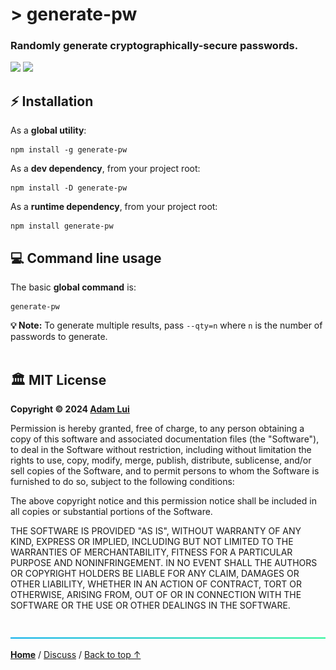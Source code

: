 # > generate-pw

### Randomly generate cryptographically-secure passwords.

<a href="https://www.npmjs.com/package/generate-pw?activeTab=versions"><img height=28 src="https://img.shields.io/badge/Latest_Build-1.0.0-af68ff.svg?logo=icinga&logoColor=white&labelColor=464646&style=for-the-badge"></a>
<a href="#%EF%B8%8F-mit-license"><img height=28 src="https://img.shields.io/badge/License-MIT-orange.svg?logo=internetarchive&logoColor=white&labelColor=464646&style=for-the-badge"></a>

## ⚡ Installation

As a **global utility**:

```
npm install -g generate-pw
```

As a **dev dependency**, from your project root:

```
npm install -D generate-pw
```

As a **runtime dependency**, from your project root:

```
npm install generate-pw
```

## 💻 Command line usage

The basic **global command** is:

```
generate-pw
```

**💡 Note:** To generate multiple results, pass `--qty=n` where `n` is the number of passwords to generate.
<br><br>

## 🏛️ MIT License

**Copyright © 2024 [Adam Lui](https://github.com/adamlui)**

Permission is hereby granted, free of charge, to any person obtaining a copy of this software and associated documentation files (the "Software"), to deal in the Software without restriction, including without limitation the rights to use, copy, modify, merge, publish, distribute, sublicense, and/or sell copies of the Software, and to permit persons to whom the Software is furnished to do so, subject to the following conditions:

The above copyright notice and this permission notice shall be included in all copies or substantial portions of the Software.

THE SOFTWARE IS PROVIDED "AS IS", WITHOUT WARRANTY OF ANY KIND, EXPRESS OR IMPLIED, INCLUDING BUT NOT LIMITED TO THE WARRANTIES OF MERCHANTABILITY, FITNESS FOR A PARTICULAR PURPOSE AND NONINFRINGEMENT. IN NO EVENT SHALL THE AUTHORS OR COPYRIGHT HOLDERS BE LIABLE FOR ANY CLAIM, DAMAGES OR OTHER LIABILITY, WHETHER IN AN ACTION OF CONTRACT, TORT OR OTHERWISE, ARISING FROM, OUT OF OR IN CONNECTION WITH THE SOFTWARE OR THE USE OR OTHER DEALINGS IN THE SOFTWARE.

<br>

<img height=6px width="100%" src="https://raw.githubusercontent.com/adamlui/js-utils/main/docs/images/aqua-separator.png">

<a href="https://github.com/adamlui/js-utils">**Home**</a> /
<a href="https://github.com/adamlui/js-utils/discussions">Discuss</a> /
<a href="#-generate-pw">Back to top ↑</a>
